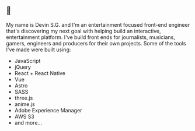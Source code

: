 ## 👋

My name is Devin S.G. and I'm an entertainment focused front-end engineer that's discovering my next goal with helping build an interactive, entertainment platform. I've build front ends for journalists, musicians, gamers, engineers and producers for their own projects. Some of the tools I've made were built using:
<ul>
			<li>JavaScript</li>
			<li>jQuery</li>
			<li>React + React Native</li>
			<li>Vue</li>
			<li>Astro</li>
			<li>SASS</li>
			<li>three.js</li>
			<li>anime.js</li>
			<li>Adobe Experience Manager</li>
			<li>AWS S3</li>
			<li>and more...</li>
</ul>

<!--
**shagia/shagia** is a ✨ _special_ ✨ repository because its `README.md` (this file) appears on your GitHub profile.

Here are some ideas to get you started:

- 🔭 I’m currently working on ...
- 🌱 I’m currently learning ...
- 👯 I’m looking to collaborate on ...
- 🤔 I’m looking for help with ...
- 💬 Ask me about ...
- 📫 How to reach me: ...
- 😄 Pronouns: ...
- ⚡ Fun fact: ...
-->
